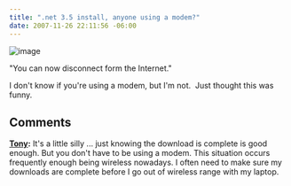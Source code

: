 ```yaml
---
title: ".net 3.5 install, anyone using a modem?"
date: 2007-11-26 22:11:56 -06:00
---
```


![image](blogs/jason_meridth/WindowsLiveWriter/.net3.5installanyoneusingamodem_F1B9/image_thumb.png)

"You can now disconnect form the Internet."

I don't know if you're using a modem, but I'm not.  Just thought this was funny.

## Comments

**[Tony](#210 "2007-11-28 16:52:08"):** It's a little silly ... just knowing the download is complete is good enough. But you don't have to be using a modem. This situation occurs frequently enough being wireless nowadays. I often need to make sure my downloads are complete before I go out of wireless range with my laptop.
